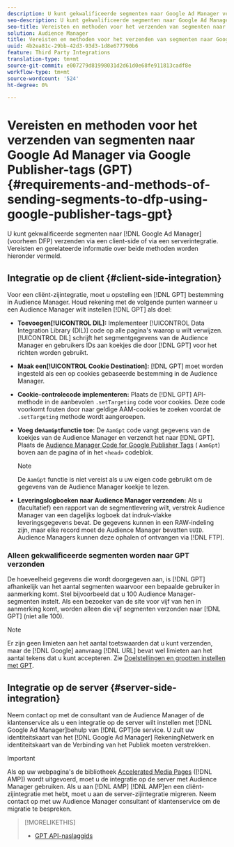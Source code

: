 ```yaml
---
description: U kunt gekwalificeerde segmenten naar Google Ad Manager verzenden via een client-side of via een serverintegratie. Vereisten en gerelateerde informatie over beide methoden worden hieronder vermeld.
seo-description: U kunt gekwalificeerde segmenten naar Google Ad Manager verzenden via een client-side of via een serverintegratie. Vereisten en gerelateerde informatie over beide methoden worden hieronder vermeld.
seo-title: Vereisten en methoden voor het verzenden van segmenten naar Google Ad Manager via Google Publisher-tags (GPT)
solution: Audience Manager
title: Vereisten en methoden voor het verzenden van segmenten naar Google Ad Manager via Google Publisher-tags (GPT)
uuid: 4b2ea81c-29bb-42d3-93d3-1d8e677790b6
feature: Third Party Integrations
translation-type: tm+mt
source-git-commit: e007279d81998031d2d61d0e68fe911813cadf8e
workflow-type: tm+mt
source-wordcount: '524'
ht-degree: 0%

---
```



# Vereisten en methoden voor het verzenden van segmenten naar Google Ad Manager via Google Publisher-tags (GPT) {#requirements-and-methods-of-sending-segments-to-dfp-using-google-publisher-tags-gpt}

U kunt gekwalificeerde segmenten naar [!DNL Google Ad Manager] (voorheen DFP) verzenden via een client-side of via een serverintegratie. Vereisten en gerelateerde informatie over beide methoden worden hieronder vermeld.

## Integratie op de client {#client-side-integration}

Voor een cliënt-zijintegratie, moet u opstelling een [!DNL GPT] bestemming in Audience Manager. Houd rekening met de volgende punten wanneer u een Audience Manager wilt instellen [!DNL GPT] als doel:

* **Toevoegen[!UICONTROL DIL]:** Implementeer [!UICONTROL Data Integration Library (DIL)] code op alle pagina&#39;s waarop u wilt verwijzen. [!UICONTROL DIL] schrijft het segmentgegevens van de Audience Manager en gebruikers IDs aan koekjes die door [!DNL GPT] voor het richten worden gebruikt.

* **Maak een[!UICONTROL Cookie Destination]:** [!DNL GPT] moet worden ingesteld als een op cookies gebaseerde bestemming in de Audience Manager.

* **Cookie-controlecode implementeren:** Plaats de [!DNL GPT] API-methode in de aanbevolen `.setTargeting` code [](../../integration/gpt-aam-destination/gpt-aam-modify-api.md)voor cookies. Deze code voorkomt fouten door naar geldige AAM-cookies te zoeken voordat de `.setTargeting` methode wordt aangeroepen.

* **Voeg de`AamGpt`functie toe:** De `AamGpt` code vangt gegevens van de koekjes van de Audience Manager en verzendt het naar [!DNL GPT]. Plaats de [Audience Manager Code for Google Publisher Tags](../../integration/gpt-aam-destination/gpt-aam-aamgpt-code.md) ( `AamGpt`) boven aan de pagina of in het `<head>` codeblok.

   >[!NOTE]
   >
   >De `AamGpt` functie is niet vereist als u uw eigen code gebruikt om de gegevens van de Audience Manager koekje te lezen.

* **Leveringslogboeken naar Audience Manager verzenden:** Als u (facultatief) een rapport van de segmentlevering wilt, verstrek Audience Manager van een dagelijks logboek dat indruk-vlakke leveringsgegevens bevat. De gegevens kunnen in een RAW-indeling zijn, maar elke record moet de Audience Manager bevatten `UUID`. Audience Managers kunnen deze ophalen of ontvangen via [!DNL FTP].

### Alleen gekwalificeerde segmenten worden naar GPT verzonden

De hoeveelheid gegevens die wordt doorgegeven aan, is [!DNL GPT] afhankelijk van het aantal segmenten waarvoor een bepaalde gebruiker in aanmerking komt. Stel bijvoorbeeld dat u 100 Audience Manager-segmenten instelt. Als een bezoeker van de site voor vijf van hen in aanmerking komt, worden alleen die vijf segmenten verzonden naar [!DNL GPT] (niet alle 100).

>[!NOTE]
>
>Er zijn geen limieten aan het aantal toetswaarden dat u kunt verzenden, maar de [!DNL Google] aanvraag [!DNL URL] bevat wel limieten aan het aantal tekens dat u kunt accepteren. Zie [Doelstellingen en grootten instellen met GPT](https://support.google.com/dfp_premium/bin/answer.py?hl=en&amp;answer=1697712).

## Integratie op de server {#server-side-integration}

Neem contact op met de consultant van de Audience Manager of de klantenservice als u een integratie op de server wilt instellen met [!DNL Google Ad Manager]behulp van [!DNL GPT]de service. U zult uw identiteitskaart van het [!DNL Google Ad Manager] RekeningNetwerk en identiteitskaart van de Verbinding van het Publiek moeten verstrekken.

>[!IMPORTANT]
>
>Als op uw webpagina&#39;s de bibliotheek [Accelerated Media Pages](https://www.ampproject.org/) ([!DNL AMP]) wordt uitgevoerd, moet u de integratie op de server met Audience Manager gebruiken. Als u aan [!DNL AMP] [!DNL AMP]en een cliënt-zijintegratie met hebt, moet u aan de server-zijintegratie migreren. Neem contact op met uw Audience Manager consultant of klantenservice om de migratie te bespreken.

>[!MORELIKETHIS]
>
>* [GPT API-naslaggids](https://support.google.com/dfp_premium/bin/answer.py?hl=en&amp;answer=1650154)

